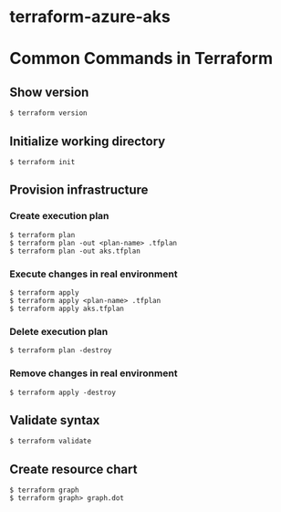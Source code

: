 # terraform-azure-aks

# Common Commands in Terraform

## Show version
```
$ terraform version
```

## Initialize working directory
```
$ terraform init
```

## Provision infrastructure

### Create execution plan
```
$ terraform plan
$ terraform plan -out <plan-name> .tfplan
$ terraform plan -out aks.tfplan
```
### Execute changes in real environment
```
$ terraform apply
$ terraform apply <plan-name> .tfplan
$ terraform apply aks.tfplan
```
### Delete execution plan
```
$ terraform plan -destroy
```
### Remove changes in real environment
```
$ terraform apply -destroy
```

## Validate syntax
```
$ terraform validate
```

## Create resource chart
```
$ terraform graph
$ terraform graph> graph.dot
```
